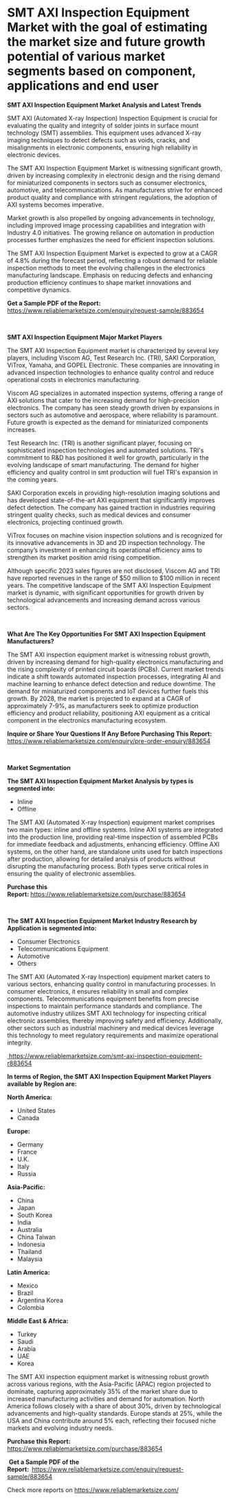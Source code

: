 <p><h1>SMT AXI Inspection Equipment Market with the goal of estimating the market size and future growth potential of various market segments based on component, applications and end user</h1></p><p><strong>SMT AXI Inspection Equipment Market Analysis and Latest Trends</strong></p>
<p><p>SMT AXI (Automated X-ray Inspection) Inspection Equipment is crucial for evaluating the quality and integrity of solder joints in surface mount technology (SMT) assemblies. This equipment uses advanced X-ray imaging techniques to detect defects such as voids, cracks, and misalignments in electronic components, ensuring high reliability in electronic devices.</p><p>The SMT AXI Inspection Equipment Market is witnessing significant growth, driven by increasing complexity in electronic design and the rising demand for miniaturized components in sectors such as consumer electronics, automotive, and telecommunications. As manufacturers strive for enhanced product quality and compliance with stringent regulations, the adoption of AXI systems becomes imperative.</p><p>Market growth is also propelled by ongoing advancements in technology, including improved image processing capabilities and integration with Industry 4.0 initiatives. The growing reliance on automation in production processes further emphasizes the need for efficient inspection solutions. </p><p>The SMT AXI Inspection Equipment Market is expected to grow at a CAGR of 4.8% during the forecast period, reflecting a robust demand for reliable inspection methods to meet the evolving challenges in the electronics manufacturing landscape. Emphasis on reducing defects and enhancing production efficiency continues to shape market innovations and competitive dynamics.</p></p>
<p><strong>Get a Sample PDF of the Report:&nbsp;</strong> <a href="https://www.reliablemarketsize.com/enquiry/request-sample/883654?utm_campaign=2038&utm_medium=2&utm_source=Github&utm_content=ia&utm_term=24022025&utm_id=smt-axi-inspection-equipment">https://www.reliablemarketsize.com/enquiry/request-sample/883654</a></p>
<p>&nbsp;</p>
<p><strong>SMT AXI Inspection Equipment Major Market Players</strong></p>
<p><p>The SMT AXI Inspection Equipment market is characterized by several key players, including Viscom AG, Test Research Inc. (TRI), SAKI Corporation, ViTrox, Yamaha, and GOPEL Electronic. These companies are innovating in advanced inspection technologies to enhance quality control and reduce operational costs in electronics manufacturing.</p><p>Viscom AG specializes in automated inspection systems, offering a range of AXI solutions that cater to the increasing demand for high-precision electronics. The company has seen steady growth driven by expansions in sectors such as automotive and aerospace, where reliability is paramount. Future growth is expected as the demand for miniaturized components increases.</p><p>Test Research Inc. (TRI) is another significant player, focusing on sophisticated inspection technologies and automated solutions. TRI's commitment to R&D has positioned it well for growth, particularly in the evolving landscape of smart manufacturing. The demand for higher efficiency and quality control in smt production will fuel TRI's expansion in the coming years.</p><p>SAKI Corporation excels in providing high-resolution imaging solutions and has developed state-of-the-art AXI equipment that significantly improves defect detection. The company has gained traction in industries requiring stringent quality checks, such as medical devices and consumer electronics, projecting continued growth.</p><p>ViTrox focuses on machine vision inspection solutions and is recognized for its innovative advancements in 3D and 2D inspection technology. The company’s investment in enhancing its operational efficiency aims to strengthen its market position amid rising competition.</p><p>Although specific 2023 sales figures are not disclosed, Viscom AG and TRI have reported revenues in the range of $50 million to $100 million in recent years. The competitive landscape of the SMT AXI Inspection Equipment market is dynamic, with significant opportunities for growth driven by technological advancements and increasing demand across various sectors.</p></p>
<p>&nbsp;</p>
<p><strong>What Are The Key Opportunities For SMT AXI Inspection Equipment Manufacturers?</strong></p>
<p><p>The SMT AXI inspection equipment market is witnessing robust growth, driven by increasing demand for high-quality electronics manufacturing and the rising complexity of printed circuit boards (PCBs). Current market trends indicate a shift towards automated inspection processes, integrating AI and machine learning to enhance defect detection and reduce downtime. The demand for miniaturized components and IoT devices further fuels this growth. By 2028, the market is projected to expand at a CAGR of approximately 7-9%, as manufacturers seek to optimize production efficiency and product reliability, positioning AXI equipment as a critical component in the electronics manufacturing ecosystem.</p></p>
<p><strong>Inquire or Share Your Questions If Any Before Purchasing This Report:</strong> <a href="https://www.reliablemarketsize.com/enquiry/pre-order-enquiry/883654?utm_campaign=2038&utm_medium=2&utm_source=Github&utm_content=ia&utm_term=24022025&utm_id=smt-axi-inspection-equipment">https://www.reliablemarketsize.com/enquiry/pre-order-enquiry/883654</a></p>
<p>&nbsp;</p>
<p><strong>Market Segmentation</strong></p>
<p><strong>The SMT AXI Inspection Equipment Market Analysis by types is segmented into:</strong></p>
<p><ul><li>Inline</li><li>Offline</li></ul></p>
<p><p>The SMT AXI (Automated X-ray Inspection) equipment market comprises two main types: inline and offline systems. Inline AXI systems are integrated into the production line, providing real-time inspection of assembled PCBs for immediate feedback and adjustments, enhancing efficiency. Offline AXI systems, on the other hand, are standalone units used for batch inspections after production, allowing for detailed analysis of products without disrupting the manufacturing process. Both types serve critical roles in ensuring the quality of electronic assemblies.</p></p>
<p><strong>Purchase this Report:&nbsp;</strong><a href="https://www.reliablemarketsize.com/purchase/883654?utm_campaign=2038&utm_medium=2&utm_source=Github&utm_content=ia&utm_term=24022025&utm_id=smt-axi-inspection-equipment">https://www.reliablemarketsize.com/purchase/883654</a></p>
<p>&nbsp;</p>
<p><strong>The SMT AXI Inspection Equipment Market Industry Research by Application is segmented into:</strong></p>
<p><ul><li>Consumer Electronics</li><li>Telecommunications Equipment</li><li>Automotive</li><li>Others</li></ul></p>
<p><p>The SMT AXI (Automated X-ray Inspection) equipment market caters to various sectors, enhancing quality control in manufacturing processes. In consumer electronics, it ensures reliability in small and complex components. Telecommunications equipment benefits from precise inspections to maintain performance standards and compliance. The automotive industry utilizes SMT AXI technology for inspecting critical electronic assemblies, thereby improving safety and efficiency. Additionally, other sectors such as industrial machinery and medical devices leverage this technology to meet regulatory requirements and maximize operational integrity.</p></p>
<p><a href="https://www.reliablemarketsize.com/smt-axi-inspection-equipment-r883654?utm_campaign=2038&utm_medium=2&utm_source=Github&utm_content=ia&utm_term=24022025&utm_id=smt-axi-inspection-equipment">&nbsp;https://www.reliablemarketsize.com/smt-axi-inspection-equipment-r883654</a></p>
<p><strong>In terms of Region, the SMT AXI Inspection Equipment Market Players available by Region are:</strong></p>
<p>
    <p> <strong> North America: </strong>
        <ul>
            <li>United States</li>
            <li>Canada</li>
        </ul>
        </p> 
    <p> <strong> Europe: </strong>
        <ul>
            <li>Germany</li>
            <li>France</li>
            <li>U.K.</li>
            <li>Italy</li>
            <li>Russia</li>
        </ul>
        </p> 
    <p> <strong> Asia-Pacific: </strong>
        <ul>
            <li>China</li>
            <li>Japan</li>
            <li>South Korea</li>
            <li>India</li>
            <li>Australia</li>
            <li>China Taiwan</li>
            <li>Indonesia</li>
            <li>Thailand</li>
            <li>Malaysia</li>
        </ul>
        </p> 
    <p> <strong> Latin America: </strong>
        <ul>
            <li>Mexico</li>
            <li>Brazil</li>
            <li>Argentina Korea</li>
            <li>Colombia</li>
        </ul>
        </p> 
    <p> <strong> Middle East & Africa: </strong>
        <ul>
            <li>Turkey</li>
            <li>Saudi</li>
            <li>Arabia</li>
            <li>UAE</li>
            <li>Korea</li>
        </ul>
    </p>
    </p>
<p><p>The SMT AXI inspection equipment market is witnessing robust growth across various regions, with the Asia-Pacific (APAC) region projected to dominate, capturing approximately 35% of the market share due to increased manufacturing activities and demand for automation. North America follows closely with a share of about 30%, driven by technological advancements and high-quality standards. Europe stands at 25%, while the USA and China contribute around 5% each, reflecting their focused niche markets and evolving industry needs.</p></p>
<p><strong>Purchase this Report: </strong><a href="https://www.reliablemarketsize.com/purchase/883654?utm_campaign=2038&utm_medium=2&utm_source=Github&utm_content=ia&utm_term=24022025&utm_id=smt-axi-inspection-equipment">https://www.reliablemarketsize.com/purchase/883654</a></p>
<p>&nbsp;<strong>Get a Sample PDF of the Report:&nbsp;&nbsp;</strong><a href="https://www.reliablemarketsize.com/enquiry/request-sample/883654?utm_campaign=2038&utm_medium=2&utm_source=Github&utm_content=ia&utm_term=24022025&utm_id=smt-axi-inspection-equipment">https://www.reliablemarketsize.com/enquiry/request-sample/883654</a></p>
<p><strong></strong></p>
<p>Check more reports on <a href="https://www.reliablemarketsize.com/?utm_campaign=2038&utm_medium=2&utm_source=Github&utm_content=ia&utm_term=24022025&utm_id=smt-axi-inspection-equipment">https://www.reliablemarketsize.com/</a></p>
